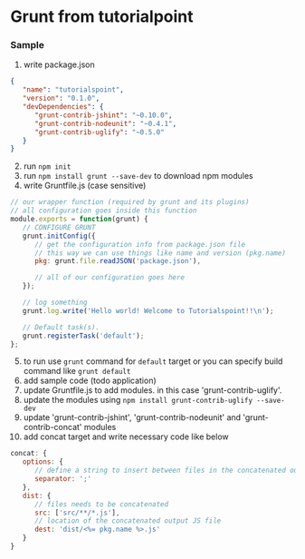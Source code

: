 # Grunt from tutorialpoint
### Sample
1. write package.json
```json
{
   "name": "tutorialspoint",
   "version": "0.1.0",
   "devDependencies": {
      "grunt-contrib-jshint": "~0.10.0",
      "grunt-contrib-nodeunit": "~0.4.1",
      "grunt-contrib-uglify": "~0.5.0"
   }
}
```
2. run `npm init`
3. run `npm install grunt --save-dev` to download npm modules
4. write Gruntfile.js (case sensitive)
```js
// our wrapper function (required by grunt and its plugins)
// all configuration goes inside this function
module.exports = function(grunt) {
   // CONFIGURE GRUNT
   grunt.initConfig({
      // get the configuration info from package.json file
      // this way we can use things like name and version (pkg.name)
      pkg: grunt.file.readJSON('package.json'),

      // all of our configuration goes here
   });

   // log something
   grunt.log.write('Hello world! Welcome to Tutorialspoint!!\n');

   // Default task(s).
   grunt.registerTask('default');
};
```
5. to run use `grunt` command for `default` target or you can specify build command like `grunt default`
6. add sample code (todo application)
7. update Gruntfile.js to add modules. in this case 'grunt-contrib-uglify'.  
8. update the modules using `npm install grunt-contrib-uglify --save-dev`
9. update 'grunt-contrib-jshint', 'grunt-contrib-nodeunit' and 'grunt-contrib-concat' modules
10. add concat target and write necessary code like below
```js
concat: {
   options: {
	  // define a string to insert between files in the concatenated output
	  separator: ';'
   },
   dist: {
	  // files needs to be concatenated
	  src: ['src/**/*.js'],
	  // location of the concatenated output JS file
	  dest: 'dist/<%= pkg.name %>.js'
   }
}
```

